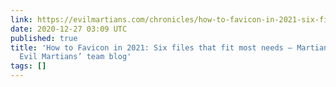 ```yaml
---
link: https://evilmartians.com/chronicles/how-to-favicon-in-2021-six-files-that-fit-most-needs
date: 2020-12-27 03:09 UTC
published: true
title: 'How to Favicon in 2021: Six files that fit most needs — Martian Chronicles,
  Evil Martians’ team blog'
tags: []
---
```



